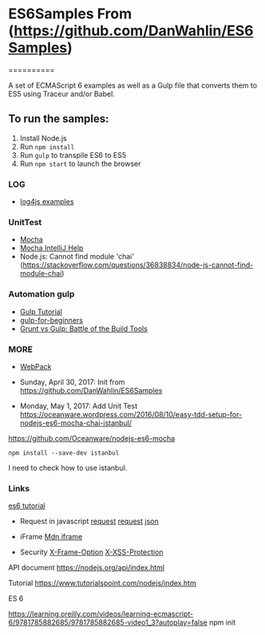 
# ES6Samples From (https://github.com/DanWahlin/ES6Samples)
==========

A set of ECMAScript 6 examples as well as a Gulp file that converts them to ES5 using Traceur and/or Babel.

## To run the samples:

1. Install Node.js
1. Run `npm install`
1. Run `gulp` to transpile ES6 to ES5
1. Run `npm start` to launch the browser



### LOG
- [log4js examples](https://github.com/log4js-node/log4js-example)

### UnitTest
- [Mocha](https://mochajs.org/)
- [Mocha IntelliJ Help](https://www.jetbrains.com/help/idea/running-unit-tests-on-mocha.html)
- Node.js: Cannot find module 'chai' (https://stackoverflow.com/questions/36838834/node-js-cannot-find-module-chai)

### Automation gulp
- [Gulp Tutorial](https://www.sitepoint.com/introduction-gulp-js/)
- [gulp-for-beginners](https://css-tricks.com/gulp-for-beginners/)
- [Grunt vs Gulp: Battle of the Build Tools](https://deliciousbrains.com/grunt-vs-gulp-battle-build-tools/)

### MORE
- [WebPack](https://webpack.js.org/guides/getting-started/)



- Sunday, April 30, 2017: Init from https://github.com/DanWahlin/ES6Samples
- Monday, May 1, 2017: Add Unit Test https://oceanware.wordpress.com/2016/08/10/easy-tdd-setup-for-nodejs-es6-mocha-chai-istanbul/

https://github.com/Oceanware/nodejs-es6-mocha
```
npm install --save-dev istanbul
```
I need to check how to use istanbul.

### Links
[es6 tutorial](https://www.tutorialspoint.com/es6/es6_tutorial.pdf)
* Request in javascript
[request](https://blog.garstasio.com/you-dont-need-jquery/ajax/)
[request](https://stackoverflow.com/questions/12693947/how-to-send-json-instead-of-a-query-string-with-ajax)
[json](https://stackoverflow.com/questions/39519246/make-xmlhttprequest-post-using-json)
* iFrame
[Mdn iframe](https://developer.mozilla.org/en-US/docs/Web/HTML/Element/iframe)

* Security
[X-Frame-Option](https://developer.mozilla.org/en-US/docs/Web/HTTP/Headers/X-Frame-Options)
[X-XSS-Protection](https://developer.mozilla.org/en-US/docs/Web/HTTP/Headers/X-XSS-Protection)


API document
https://nodejs.org/api/index.html

Tutorial
https://www.tutorialspoint.com/nodejs/index.htm

ES 6

https://learning.oreilly.com/videos/learning-ecmascript-6/9781785882685/9781785882685-video1_3?autoplay=false
npm init
